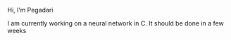 Hi, I’m Pegadari

I am currently working on a neural network in C. It should be done in a few weeks
